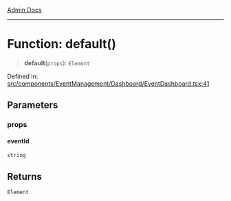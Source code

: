 [Admin Docs](/)

---

# Function: default()

> **default**(`props`): `Element`

Defined in: [src/components/EventManagement/Dashboard/EventDashboard.tsx:41](https://github.com/PalisadoesFoundation/talawa-admin/blob/main/src/components/EventManagement/Dashboard/EventDashboard.tsx#L41)

## Parameters

### props

#### eventId

`string`

## Returns

`Element`
